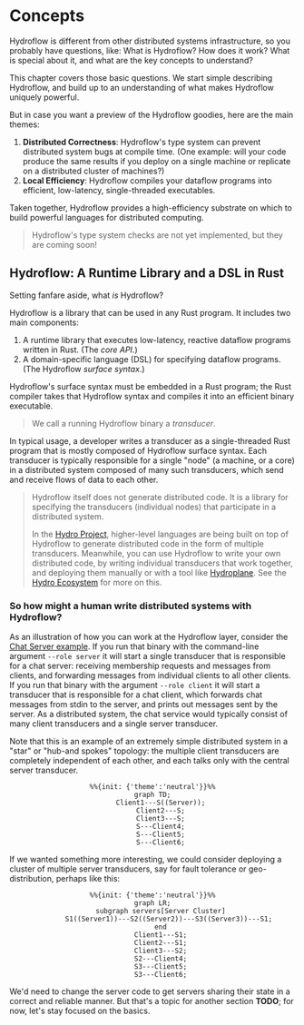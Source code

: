 # Concepts
Hydroflow is different from other distributed systems infrastructure, so you probably have questions, like:
What is Hydroflow? How does it work? What is special about it, and what are the key concepts to understand?

This chapter covers those basic questions. We start simple describing Hydroflow, and build up to an understanding of
what makes Hydroflow uniquely powerful.

But in case you want a preview of the Hydroflow goodies, here are the main themes:
1. **Distributed Correctness**: Hydroflow's type system can prevent distributed system bugs at compile time. (One example: will your code
produce the same results if you deploy on a single machine or replicate on a distributed cluster of machines?)
2. **Local Efficiency**: Hydroflow compiles your dataflow programs into efficient, low-latency, single-threaded executables.

Taken together, Hydroflow provides a high-efficiency substrate on which to build powerful languages for distributed computing.

> Hydroflow's type system checks are not yet implemented, but they are coming soon!

## Hydroflow: A Runtime Library and a DSL in Rust
Setting fanfare aside, what *is* Hydroflow?

Hydroflow is a library that can be used in any Rust program. It includes two main components:

1. A runtime library that executes low-latency, reactive dataflow programs written in Rust. (The *core API*.)
2. A domain-specific language (DSL) for specifying dataflow programs. (The Hydroflow *surface syntax*.)

Hydroflow's surface syntax must be embedded in a Rust program; the Rust compiler takes that Hydroflow syntax and
compiles it into an efficient binary executable.

> We call a running Hydroflow binary a *transducer*.

In typical usage, a developer writes a transducer as a single-threaded Rust program that is mostly composed of
Hydroflow surface syntax. Each transducer is typically responsible for a single
"node" (a machine, or a core) in a distributed system composed of many such transducers,
which send and receive flows of data to each other.

> Hydroflow itself does not generate distributed code. It is a library for specifying the transducers (individual nodes) that
> participate in a distributed system.
>
> In the [Hydro Project](https://hydro.run), higher-level languages are being built on top of Hydroflow to generate
> distributed code in the form of multiple transducers.
> Meanwhile, you can use Hydroflow to write your own distributed code, by writing individual transducers that work together,
> and deploying them manually or with a tool like [Hydroplane](https://github.com/hydro-project/hydroplane). See the [Hydro Ecosystem](../ecosystem) for more on this.

### So how might a human write distributed systems with Hydroflow?
As an illustration of how you can work at the Hydroflow layer, consider the
[Chat Server example](https://github.com/hydro-project/hydroflow/tree/main/dfir_rs/examples/chat). If you run that binary
with the command-line argument `--role server` it will start a single transducer that is responsible for a chat server: receiving
membership requests and messages from clients, and forwarding messages from individual clients to all other clients.
If you run that binary with the argument `--role client` it will start a transducer that is responsible for a chat client, which
forwards chat messages from stdin to the server, and prints out messages sent by the server. As a distributed system, the chat
service would typically consist of many client transducers and a single server transducer.

Note that this is an example of an extremely simple distributed system in a "star" or "hub-and spokes" topology: the multiple client transducers are completely independent of each other, and each talks only with the central server transducer.

<div align="center">

```mermaid
%%{init: {'theme':'neutral'}}%%
graph TD;
    Client1---S((Server));
    Client2---S;
    Client3---S;
    S---Client4;
    S---Client5;
    S---Client6;
```
</div>

 If we wanted something more interesting, we could consider deploying a cluster of multiple server transducers, say for fault tolerance or geo-distribution, perhaps like this:

 <div align="center">

```mermaid
%%{init: {'theme':'neutral'}}%%
graph LR;
    subgraph servers[Server Cluster]
        S1((Server1))---S2((Server2))---S3((Server3))---S1;
    end
    Client1---S1;
    Client2---S1;
    Client3---S2;
    S2---Client4;
    S3---Client5;
    S3---Client6;
```
</div>

 We'd need to change the server code to get servers sharing their state in a correct and reliable manner. But that's a topic for another section **TODO**; for now, let's stay focused on the basics.

